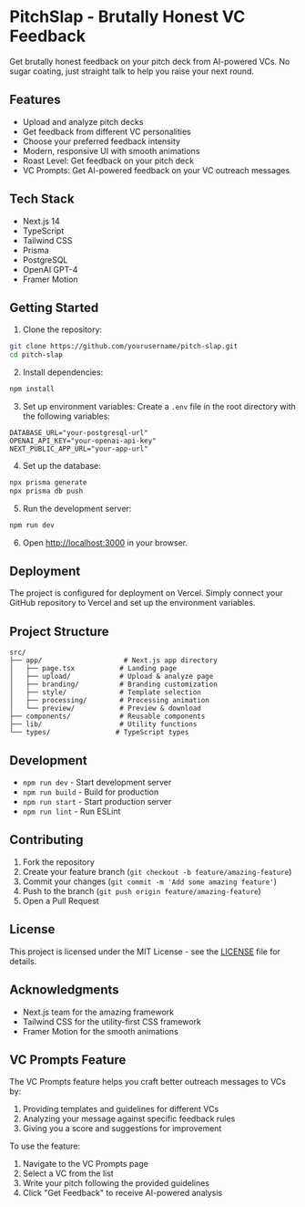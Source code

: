 # PitchSlap - Brutally Honest VC Feedback

Get brutally honest feedback on your pitch deck from AI-powered VCs. No sugar coating, just straight talk to help you raise your next round.

## Features

- Upload and analyze pitch decks
- Get feedback from different VC personalities
- Choose your preferred feedback intensity
- Modern, responsive UI with smooth animations
- Roast Level: Get feedback on your pitch deck
- VC Prompts: Get AI-powered feedback on your VC outreach messages

## Tech Stack

- Next.js 14
- TypeScript
- Tailwind CSS
- Prisma
- PostgreSQL
- OpenAI GPT-4
- Framer Motion

## Getting Started

1. Clone the repository:
```bash
git clone https://github.com/yourusername/pitch-slap.git
cd pitch-slap
```

2. Install dependencies:
```bash
npm install
```

3. Set up environment variables:
Create a `.env` file in the root directory with the following variables:
```
DATABASE_URL="your-postgresql-url"
OPENAI_API_KEY="your-openai-api-key"
NEXT_PUBLIC_APP_URL="your-app-url"
```

4. Set up the database:
```bash
npx prisma generate
npx prisma db push
```

5. Run the development server:
```bash
npm run dev
```

6. Open [http://localhost:3000](http://localhost:3000) in your browser.

## Deployment

The project is configured for deployment on Vercel. Simply connect your GitHub repository to Vercel and set up the environment variables.

## Project Structure

```
src/
├── app/                    # Next.js app directory
│   ├── page.tsx           # Landing page
│   ├── upload/            # Upload & analyze page
│   ├── branding/          # Branding customization
│   ├── style/             # Template selection
│   ├── processing/        # Processing animation
│   └── preview/           # Preview & download
├── components/            # Reusable components
├── lib/                   # Utility functions
└── types/                # TypeScript types
```

## Development

- `npm run dev` - Start development server
- `npm run build` - Build for production
- `npm run start` - Start production server
- `npm run lint` - Run ESLint

## Contributing

1. Fork the repository
2. Create your feature branch (`git checkout -b feature/amazing-feature`)
3. Commit your changes (`git commit -m 'Add some amazing feature'`)
4. Push to the branch (`git push origin feature/amazing-feature`)
5. Open a Pull Request

## License

This project is licensed under the MIT License - see the [LICENSE](LICENSE) file for details.

## Acknowledgments

- Next.js team for the amazing framework
- Tailwind CSS for the utility-first CSS framework
- Framer Motion for the smooth animations

## VC Prompts Feature

The VC Prompts feature helps you craft better outreach messages to VCs by:

1. Providing templates and guidelines for different VCs
2. Analyzing your message against specific feedback rules
3. Giving you a score and suggestions for improvement

To use the feature:

1. Navigate to the VC Prompts page
2. Select a VC from the list
3. Write your pitch following the provided guidelines
4. Click "Get Feedback" to receive AI-powered analysis 